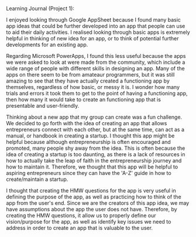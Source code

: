 Learning Journal (Project 1):

I enjoyed looking through Google AppSheet because I found many basic app ideas that could be further developed into an app that people can use to aid their daily activities. I realised looking through basic apps is extremely helpful in thinking of new idea for an app, or to think of potential further developments for an existing app.

Regarding Microsoft PowerApps, I found this less useful because the apps we were asked to look at were made from the community, which include a wide range of people with different skills in designing an app. Many of the apps on there seem to be from amateaur programmers, but it was still amazing to see that they have actually created a functioning app by themselves, regardless of how basic, or messy it is. I wonder how many trials and errors it took them to get to the point of having a functioning app, then how many it would take to create an functioning app that is presentable and user-friendly.

Thinking about a new app that my group can create was a fun challenge. We decided to go forth with the idea of creating an app that allows entrepreneurs connect with each other, but at the same time, can act as a manual, or handbook in creating a startup. I thought this app might be helpful because although entrepreneurship is often encouraged and promoted, many people shy away from the idea. This is often because the idea of creating a startup is too daunting, as there is a lack of resources in how to actually take the leap of faith in the entrepreneurship journey and how to maintain it. Therefore, we thought that this app will be helpful to aspiring entrepreneurs since they can have the 'A-Z' guide in how to create/maintain a startup.

I thought that creating the HMW questions for the app is very useful in defining the purpose of the app, as well as practicing how to think of the app from the user's end. Since we are the creators of this app idea, we may have assumptions about the app the user does not have. Therefore, by creating the HMW questions, it allow us to properly define our vision/purpose for the app, as well as identify key issues we need to address in order to create an app that is valuable to the user.
